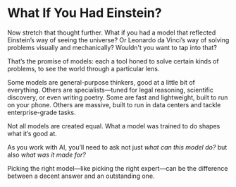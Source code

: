 # What If You Had Einstein?

Now stretch that thought further. What if you had a model that reflected Einstein’s way of seeing the universe? Or Leonardo da Vinci’s way of solving problems visually and mechanically? Wouldn't you want to tap into that?

That’s the promise of models: each a tool honed to solve certain kinds of problems, to see the world through a particular lens.

Some models are general-purpose thinkers, good at a little bit of everything. Others are specialists—tuned for legal reasoning, scientific discovery, or even writing poetry. Some are fast and lightweight, built to run on your phone. Others are massive, built to run in data centers and tackle enterprise-grade tasks.

Not all models are created equal. What a model was trained to do shapes what it’s good at.

As you work with AI, you’ll need to ask not just *what can this model do?* but also *what was it made for?*

Picking the right model—like picking the right expert—can be the difference between a decent answer and an outstanding one.
